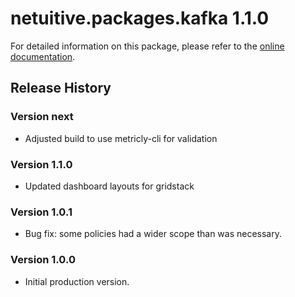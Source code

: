 # netuitive.packages.kafka 1.1.0

For detailed information on this package, please refer to the [online documentation](https://help.netuitive.com/Content/Integrations/kafka.htm).

## Release History

### Version next

* Adjusted build to use metricly-cli for validation

### Version 1.1.0

* Updated dashboard layouts for gridstack

### Version 1.0.1

* Bug fix: some policies had a wider scope than was necessary.

### Version 1.0.0

* Initial production version.
